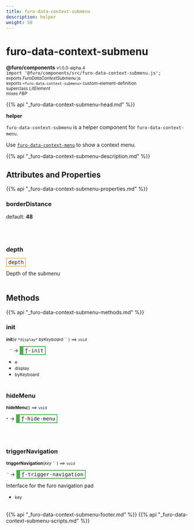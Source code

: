 ```yaml
---
title: furo-data-context-submenu
description: helper
weight: 50
---
```


# furo-data-context-submenu
**@furo/components** <small>v1.0.0-alpha.4</small>
<br>`import '@furo/components/src/furo-data-context-submenu.js';`<small>
<br>exports *FuroDataContextSubmenu* js
<br>exports `<furo-data-context-submenu>` custom-element-definition
<br>superclass *LitElement*
<br> mixes *FBP*</small>

{{% api "_furo-data-context-submenu-head.md" %}}

**helper**

`furo-data-context-submenu` is a helper component for `furo-data-context-menu`.

Use [`furo-data-context-menu`](?t=FuroDataContextMenu) to show a context menu.

{{% api "_furo-data-context-submenu-description.md" %}}


## Attributes and Properties
{{% api "_furo-data-context-submenu-properties.md" %}}







### **borderDistance**
default: **48**</small>


<br><br>

### **depth**

<span  style="border-width:2px; border-style: solid;border-color:  rgb(255, 182, 91);font-family:monospace; padding:2px 4px;">depth</span>
</small>

Depth of the submenu
<br><br>

## Methods
{{% api "_furo-data-context-submenu-methods.md" %}}



### **init**
<small>**init**(*e* `` *display* `` *byKeyboard* `` ) ⟹ `void`</small>

<small>`` `` `` </small> →
<span  style="border-width:2px 2px 2px 10px; border-style: solid;border-color:  rgb(76, 175, 80);font-family:monospace; padding:2px 4px;">ƒ-init</span>



- <small>e </small>
- <small>display </small>
- <small>byKeyboard </small>
<br><br>

### **hideMenu**
<small>**hideMenu**() ⟹ `void`</small>

<small>`*`</small> →
<span  style="border-width:2px 2px 2px 10px; border-style: solid;border-color:  rgb(76, 175, 80);font-family:monospace; padding:2px 4px;">ƒ-hide-menu</span>



<br><br>

### **triggerNavigation**
<small>**triggerNavigation**(*key* `` ) ⟹ `void`</small>

<small>`` </small> →
<span  style="border-width:2px 2px 2px 10px; border-style: solid;border-color:  rgb(76, 175, 80);font-family:monospace; padding:2px 4px;">ƒ-trigger-navigation</span>

Interface for the furo navigation pad

- <small>key </small>
<br><br>






{{% api "_furo-data-context-submenu-footer.md" %}}
{{% api "_furo-data-context-submenu-scripts.md" %}}
